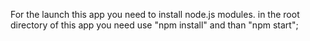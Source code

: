 For the launch this app you need to install node.js modules.
in the root directory of this app you need use "npm install" and than "npm start";
